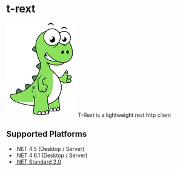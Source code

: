 # t-rext
![t-rex](https://github.com/akselarzuman/t-rext/blob/master/misc/t-rex.jpeg)
T-Rext is a lightweight rest http client

## Supported Platforms

* .NET 4.5 (Desktop / Server)
* .NET 4.6.1 (Desktop / Server)
* [.NET Standard 2.0](https://docs.microsoft.com/en-us/dotnet/standard/net-standard)
